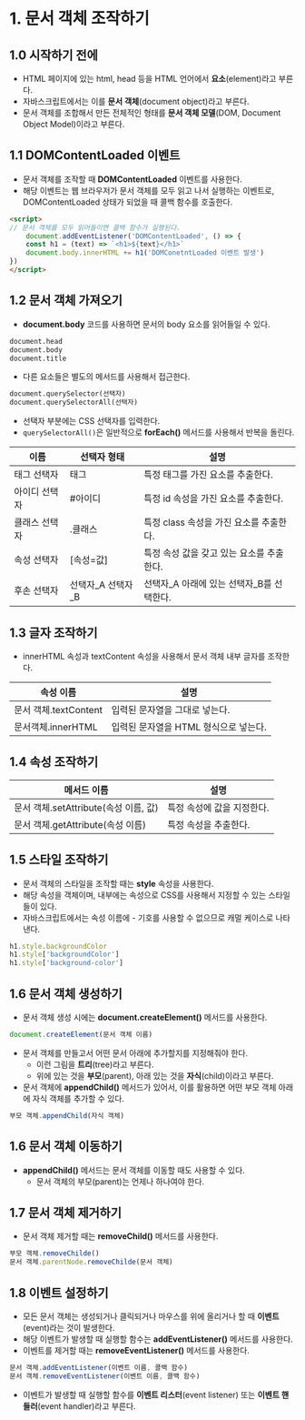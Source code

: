 # 1. 문서 객체 조작하기
## 1.0 시작하기 전에
- HTML 페이지에 있는 html, head 등을 HTML 언어에서 **요소**(element)라고 부른다.
- 자바스크립트에서는 이를 **문서 객체**(document object)라고 부른다.
- 문서 객체를 조합해서 만든 전체적인 형태를 **문서 객체 모델**(DOM, Document Object Model)이라고 부른다.

## 1.1 DOMContentLoaded 이벤트
- 문서 객체를 조작할 때 **DOMContentLoaded** 이벤트를 사용한다.
- 해당 이벤트는 웹 브라우저가 문서 객체를 모두 읽고 나서 실행하는 이벤트로, DOMContentLoaded 상태가 되었을 때 콜백 함수를 호출한다.
```html
<script>
// 문서 객체를 모두 읽어들이면 콜백 함수가 실행된다.
	document.addEventListener('DOMContentLoaded', () => {
	const h1 = (text) => `<h1>${text}</h1>`
	document.body.innerHTML += h1('DOMConetntLoaded 이벤트 발생')
})
</script>
```

## 1.2 문서 객체 가져오기
- **document.body** 코드를 사용하면 문서의 body 요소를 읽어들일 수 있다.
```html
document.head
document.body
document.title
```
- 다른 요소들은 별도의 메서드를 사용해서 접근한다.
```html
document.querySelector(선택자)
document.querySelectorAll(선택자)
```
- 선택자 부분에는 CSS 선택자를 입력한다.
- `querySelectorAll()`은 일반적으로 **forEach()** 메서드를 사용해서 반복을 돌린다.

| 이름      | 선택자 형태      | 설명                        |
| ------- | ----------- | ------------------------- |
| 태그 선택자  | 태그          | 특정 태그를 가진 요소를 추출한다.       |
| 아이디 선택자 | \#아이디       | 특정 id 속성을 가진 요소를 추출한다.    |
| 클래스 선택자 | .클래스        | 특정 class 속성을 가진 요소를 추출한다. |
| 속성 선택자  | [속성=값]      | 특정 속성 값을 갖고 있는 요소를 추출한다.  |
| 후손 선택자  | 선택자_A 선택자_B | 선택자_A 아래에 있는 선택자_B를 선택한다. |

## 1.3 글자 조작하기
- innerHTML 속성과 textContent 속성을 사용해서 문서 객체 내부 글자를 조작한다.

| 속성 이름             | 설명                      |
| ----------------- | ----------------------- |
| 문서 객체.textContent | 입력된 문자열을 그대로 넣는다.       |
| 문서객체.innerHTML    | 입력된 문자열을 HTML 형식으로 넣는다. |

## 1.4 속성 조작하기
| 메서드 이름                       | 설명              |
| ---------------------------- | --------------- |
| 문서 객체.setAttribute(속성 이름, 값) | 특정 속성에 값을 지정한다. |
| 문서 객체.getAttribute(속성 이름)    | 특정 속성을 추출한다.    |

## 1.5 스타일 조작하기
- 문서 객체의 스타일을 조작할 때는 **style** 속성을 사용한다.
- 해당 속성을 객체이며, 내부에는 속성으로 CSS를 사용해서 지정할 수 있는 스타일들이 있다.
- 자바스크립트에서는 속성 이름에 - 기호를 사용할 수 없으므로 캐멀 케이스로 나타낸다.
```javascript
h1.style.backgroundColor
h1.style['backgroundColor']
h1.style['background-color']
```

## 1.6 문서 객체 생성하기
- 문서 객체 생성 시에는 **document.createElement()** 메서드를 사용한다.
```javascript
document.createElement(문서 객체 이름)
```
- 문서 객체를 만들고서 어떤 문서 아래에 추가할지를 지정해줘야 한다.
	- 이런 그림을 **트리**(tree)라고 부른다.
	- 위에 있는 것을 **부모**(parent), 아래 있는 것을 **자식**(child)이라고 부른다.
- 문서 객체에 **appendChild()** 메서드가 있어서, 이를 활용하면 어떤 부모 객체 아래에 자식 객체를 추가할 수 있다.
```javascript
부모 객체.appendChild(자식 객체)
```

## 1.6 문서 객체 이동하기
- **appendChild()** 메서드는 문서 객체를 이동할 때도 사용할 수 있다.
	- 문서 객체의 부모(parent)는 언제나 하나여야 한다.

## 1.7 문서 객체 제거하기
- 문서 객체 제거할 때는 **removeChild()** 메서드를 사용한다.
```javascript
부모 객체.removeChilde()
문서 객체.parentNode.removeChilde(문서 객체)
```

## 1.8 이벤트 설정하기
- 모든 문서 객체는 생성되거나 클릭되거나 마우스를 위에 올리거나 할 때 **이벤트**(event)라는 것이 발생한다.
- 해당 이벤트가 발생할 때 실행할 함수는 **addEventListener()** 메서드를 사용한다.
- 이벤트를 제거할 때는 **removeEventListener()** 메서드를 사용한다.
```javascript
문서 객체.addEventListener(이벤트 이름, 콜백 함수)
문서 객체.removeEventListener(이벤트 이름, 콜백 함수)
```
- 이벤트가 발생할 때 실행할 함수를 **이벤트 리스터**(event listener) 또는 **이벤트 핸들러**(event handler)라고 부른다.
